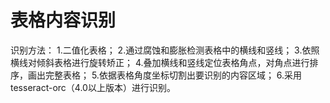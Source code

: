 # 表格内容识别
识别方法：
1.二值化表格；
2.通过腐蚀和膨胀检测表格中的横线和竖线；
3.依照横线对倾斜表格进行旋转矫正；
4.叠加横线和竖线定位表格角点，对角点进行排序，画出完整表格；
5.依据表格角度坐标切割出要识别的内容区域；
6.采用tesseract-orc（4.0以上版本）进行识别。
